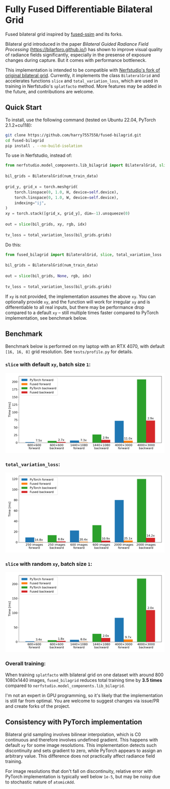 # Fully Fused Differentiable Bilateral Grid

Fused bilateral grid inspired by [fused-ssim](https://github.com/rahul-goel/fused-ssim) and its forks.

Bilateral grid introduced in the paper *Bilateral Guided Radiance Field Processing* (https://bilarfpro.github.io/) has shown to improve visual quality of radiance fields significantly, especially in the presense of exposure changes during capture. But it comes with performance bottleneck.

This implementation is intended to be compatible with [Nerfstudio's fork of original bilateral grid](https://github.com/nerfstudio-project/nerfstudio/blob/5003d0e2711d9231908d81bc0e0b7823f96889b0/nerfstudio/model_components/lib_bilagrid.py). Currently, it implements the class `BilateralGrid` and accelerates functions `slice` and `total_variation_loss`, which are used in training in Nerfstudio's `splatfacto` method. More features may be added in the future, and contributions are welcome.



## Quick Start

To install, use the following command (tested on Ubuntu 22.04, PyTorch 2.1.2+cu118):

```bash
git clone https://github.com/harry7557558/fused-bilagrid.git
cd fused-bilagrid
pip install . --no-build-isolation
```

To use in Nerfstudio, instead of:

```py
from nerfstudio.model_components.lib_bilagrid import BilateralGrid, slice, total_variation_loss

bil_grids = BilateralGrid(num_train_data)

grid_y, grid_x = torch.meshgrid(
    torch.linspace(0, 1.0, H, device=self.device),
    torch.linspace(0, 1.0, W, device=self.device),
    indexing="ij",
)
xy = torch.stack([grid_x, grid_y], dim=-1).unsqueeze(0)

out = slice(bil_grids, xy, rgb, idx)

tv_loss = total_variation_loss(bil_grids.grids)
```

Do this:

```py
from fused_bilagrid import BilateralGrid, slice, total_variation_loss

bil_grids = BilateralGrid(num_train_data)

out = slice(bil_grids, None, rgb, idx)

tv_loss = total_variation_loss(bil_grids.grids)
```

If `xy` is not provided, the implementation assumes the above `xy`. You can optionally provide `xy`, and the function will work for irregular `xy` and is differentiable to all real inputs, but there may be performance drop compared to a default `xy` &ndash; still multiple times faster compared to PyTorch implementation, see benchmark below.



## Benchmark

Benchmark below is performed on my laptop with an RTX 4070, with default `[16, 16, 8]` grid resolution. See `tests/profile.py` for details.

### `slice` with default `xy`, batch size `1`:

![](tests/assets/Uniform_Sample.png)

### `total_variation_loss`:

![](tests/assets/Total_Variation_Loss.png)

### `slice` with random `xy`, batch size `1`:

![](tests/assets/Irregular_Sample.png)

### Overall training:

When training `splatfacto` with bilateral grid on one dataset with around 800 1080x1440 images, `fused_bilagrid` reduces total training time by **3.5 times** compared to `nerfstudio.model_components.lib_bilagrid`.

I'm not an expert in GPU programming, so it's likely that the implementation is still far from optimal. You are welcome to suggest changes via issue/PR and create forks of the project.


## Consistency with PyTorch implementation

Bilateral grid sampling involves bilinear interpolation, which is C0 continuous and therefore involves undefined gradient. This happens with default `xy` for some image resolutions. This implementation detects such discontinuity and sets gradient to zero, while PyTorch appears to assign an arbitrary value. This difference does not practically affect radiance field training.

For image resolutions that don't fall on discontinuity, relative error with PyTorch implementation is typically well below `1e-5`, but may be noisy due to stochastic nature of `atomicAdd`.

